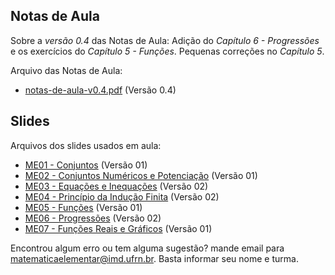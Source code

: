 ## Notas de Aula

Sobre a *versão 0.4* das Notas de Aula: Adição do *Capítulo 6 - Progressões* e os exercícios do *Capítulo 5 - Funções*. Pequenas correções no *Capítulo 5*.

Arquivo das Notas de Aula:
- [notas-de-aula-v0.4.pdf](./notas-de-aula-v0.4.pdf) (Versão 0.4)


## Slides

Arquivos dos slides usados em aula:
- [ME01 - Conjuntos](./ME01%20-%20Conjuntos.pdf) (Versão 01)
- [ME02 - Conjuntos Numéricos e Potenciação](./ME02%20-%20Conjuntos%20Numéricos%20e%20Potenciação.pdf) (Versão 01)
- [ME03 - Equações e Inequações](./ME03%20-%20Equações%20e%20Inequações.pdf) (Versão 02)
- [ME04 - Princípio da Indução Finita](./ME04%20-%20Princípio%20da%20Indução%20Finita.pdf) (Versão 02)
- [ME05 - Funções](./ME05%20-%20Funções.pdf) (Versão 01)
- [ME06 - Progressões](./ME06%20-%20Progressões.pdf) (Versão 02)
- [ME07 - Funções Reais e Gráficos](./ME07%20-%20Funções%20Reais%20e%20Gráficos) (Versão 01)


Encontrou algum erro ou tem alguma sugestão? mande email para [matematicaelementar@imd.ufrn.br](mailto:matematicaelementar@imd.ufrn.br). Basta informar seu nome e turma.